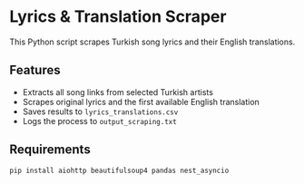 # Lyrics & Translation Scraper

This Python script scrapes Turkish song lyrics and their English translations.

## Features

- Extracts all song links from selected Turkish artists  
- Scrapes original lyrics and the first available English translation  
- Saves results to `lyrics_translations.csv`  
- Logs the process to `output_scraping.txt`

## Requirements

```bash
pip install aiohttp beautifulsoup4 pandas nest_asyncio
